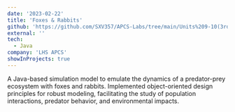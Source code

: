 ```yaml
---
date: '2023-02-22'
title: 'Foxes & Rabbits'
github: 'https://github.com/SXV357/APCS-Labs/tree/main/Units%209-10(3rd%20%2B%204th%209%20weeks)/Inheritance/Lab%2019%20-%20FoxesAndRabbits'
external: ''
tech:
  - Java
company: 'LHS APCS'
showInProjects: true
---
```


A Java-based simulation model to emulate the dynamics of a predator-prey ecosystem with foxes and rabbits. Implemented object-oriented design principles for robust modeling, facilitating the study of population interactions, predator behavior, and environmental impacts.

